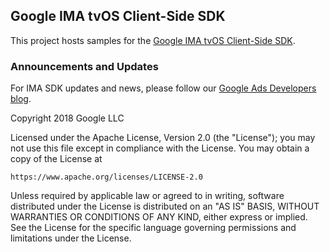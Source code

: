 ## Google IMA tvOS Client-Side SDK

This project hosts samples for the
[Google IMA tvOS Client-Side SDK](https://developers.google.com/interactive-media-ads/docs/sdks/tvos-client-side/).

### Announcements and Updates

For IMA SDK updates and news, please follow our
[Google Ads Developers blog](https://ads-developers.googleblog.com/search/label/ima_sdk).

Copyright 2018 Google LLC

Licensed under the Apache License, Version 2.0 (the "License"); you may not use
this file except in compliance with the License. You may obtain a copy of the
License at

    https://www.apache.org/licenses/LICENSE-2.0

Unless required by applicable law or agreed to in writing, software distributed
under the License is distributed on an "AS IS" BASIS, WITHOUT WARRANTIES OR
CONDITIONS OF ANY KIND, either express or implied. See the License for the
specific language governing permissions and limitations under the License.
